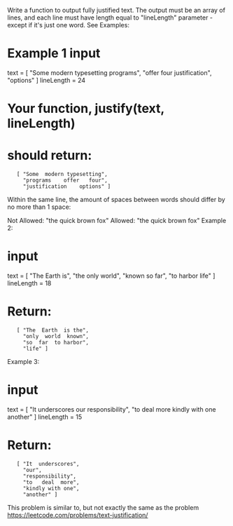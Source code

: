 Write a function to output fully justified text. The output must be an array of lines, and each line must have length equal to "lineLength" parameter - except if it's just one word. See Examples:

# Example 1 input
text = [ "Some modern typesetting programs",
          "offer four justification",
          "options" ]
lineLength = 24

# Your function, justify(text, lineLength)
# should return:
       [ "Some  modern typesetting",
         "programs    offer   four",
         "justification    options" ]
Within the same line, the amount of spaces between words should differ by no more than 1 space:

Not Allowed: "the      quick brown fox"
    Allowed: "the   quick   brown  fox"
Example 2:

# input
text = [ "The Earth is",
         "the only world",
         "known so far",
         "to harbor life" ]
lineLength = 18

# Return:
       [ "The  Earth  is the",
         "only  world  known",
         "so  far  to harbor",
         "life" ]
Example 3:

# input
text = [ "It underscores our responsibility",
         "to deal more kindly with one another" ]
lineLength = 15

# Return:
       [ "It  underscores",
         "our",
         "responsibility",
         "to   deal  more",
         "kindly with one",
         "another" ]
This problem is similar to, but not exactly the same as the problem https://leetcode.com/problems/text-justification/

